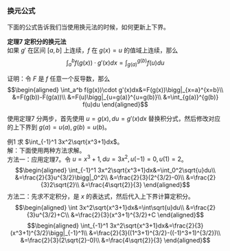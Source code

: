 ### 换元公式
下面的公式告诉我们当使用换元法的时候，如何更新上下界。

**定理7 定积分的换元法**  
如果 $g'$ 在区间 $[a,b]$ 上连续，$f$ 在 $g(x) =u$ 的值域上连续，那么
$$\int_a^b f(g(x))\cdot g'(x)dx=\int_{g(a)}^{g(b)} f(u)du$$

证明：令 $F$ 是 $f$ 任意一个反导数，那么
$$\begin{aligned}
\int_a^b f(g(x))\cdot g'(x)dx&=F(g(x))\bigg|_{x=a}^{x=b}\\
&=F(g(b))-F(g(a))\\
&=F(u)\bigg|_{u=g(a)}^{u=g(b)}\\
&=\int_{g(a)}^{g(b)} f(u)du
\end{aligned}$$

使用定理7 分两步，首先使用 $u=g(x), du=g'(x)dx$ 替换积分式，然后修改对应的上下界到 $g(a)=u(a), g(b)=u(b)$。

例1 求 $\int_{-1}^1 3x^2\sqrt{x^3+1}dx$。  
解：下面使用两种方法求解。  
方法一：应用定理7。令 $u=x^3+1,du=3x^2,u(-1)=0,u(1)=2$。
$$\begin{aligned}
\int_{-1}^1 3x^2\sqrt{x^3+1}dx&=\int_0^2\sqrt{u}du\\
&=\frac{2}{3}u^{3/2}\bigg|_0^2\\
&=\frac{2}{3}(2^{3/2}-0)\\
&=\frac{2}{3}2\sqrt{2}\\
&=\frac{4\sqrt{2}}{3}
\end{aligned}$$
方法二：先求不定积分，是 $x$ 的表达式，然后代入上下界计算定积分。
$$\begin{aligned}
\int 3x^2\sqrt{x^3+1}dx&=\int\sqrt{u}du\\
&=\frac{2}{3}u^{3/2}+C\\
&=\frac{2}{3}(x^3+1)^{3/2}+C
\end{aligned}$$
$$\begin{aligned}
\int_{-1}^1 3x^2\sqrt{x^3+1}dx&=\frac{2}{3}(x^3+1)^{3/2}\bigg|_{-1}^1\\
&=\frac{2}{3}((1^3+1)^{3/2}-((-1)^3+1)^{3/2})\\
&=\frac{2}{3}(2\sqrt{2}-0)\\
&=\frac{4\sqrt{2}}{3}
\end{aligned}$$
